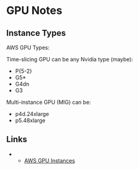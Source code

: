 # GPU Notes

## Instance Types

AWS GPU Types:

Time-slicing GPU can be any Nvidia type (maybe):

- P{5-2}
- G5*
- G4dn
- G3

Multi-instance GPU (MIG) can be:

- p4d.24xlarge
- p5.48xlarge

## Links
- - [AWS GPU Instances](https://aws.amazon.com/ec2/instance-types/#Accelerated_Computing)